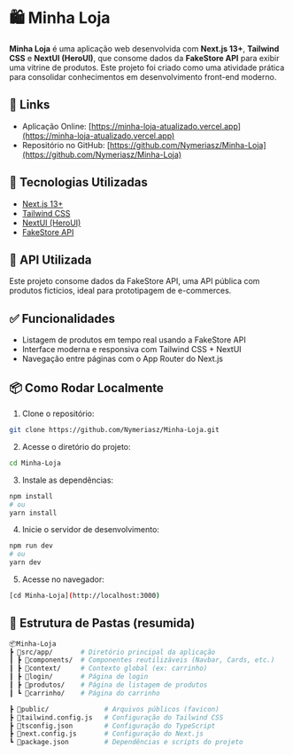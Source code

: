 # 🛍️ Minha Loja

**Minha Loja** é uma aplicação web desenvolvida com **Next.js 13+**, **Tailwind CSS** e **NextUI (HeroUI)**, que consome dados da **FakeStore API** para exibir uma vitrine de produtos. Este projeto foi criado como uma atividade prática para consolidar conhecimentos em desenvolvimento front-end moderno.

## 🔗 Links

- Aplicação Online: [https://minha-loja-atualizado.vercel.app](https://minha-loja-atualizado.vercel.app)
- Repositório no GitHub: [https://github.com/Nymeriasz/Minha-Loja](https://github.com/Nymeriasz/Minha-Loja)

## 🚀 Tecnologias Utilizadas

- [Next.js 13+](https://nextjs.org/)
- [Tailwind CSS](https://tailwindcss.com/)
- [NextUI (HeroUI)](https://www.heroui.com/)
- [FakeStore API](https://fakestoreapi.com/)

## 🧪 API Utilizada

Este projeto consome dados da FakeStore API, uma API pública com produtos fictícios, ideal para prototipagem de e-commerces.

## ✅ Funcionalidades

- Listagem de produtos em tempo real usando a FakeStore API
- Interface moderna e responsiva com Tailwind CSS + NextUI
- Navegação entre páginas com o App Router do Next.js

## 📦 Como Rodar Localmente

1. Clone o repositório:
```bash
git clone https://github.com/Nymeriasz/Minha-Loja.git
```

2. Acesse o diretório do projeto:
```bash
cd Minha-Loja
```

3. Instale as dependências:
```bash
npm install
# ou
yarn install
```
  
4. Inicie o servidor de desenvolvimento:
```bash
npm run dev
# ou
yarn dev
```
 
5. Acesse no navegador:
```bash
[cd Minha-Loja](http://localhost:3000)
```

## 📁 Estrutura de Pastas (resumida)
```bash
📦Minha-Loja
┣ 📁src/app/       # Diretório principal da aplicação
┃ ┣ 📁components/  # Componentes reutilizáveis (Navbar, Cards, etc.)
┃ ┣ 📁context/     # Contexto global (ex: carrinho)
┃ ┣ 📁login/       # Página de login
┃ ┣ 📁produtos/    # Página de listagem de produtos
┃ ┗ 📁carrinho/    # Página do carrinho

┣ 📁public/              # Arquivos públicos (favicon)
┣ 📄tailwind.config.js   # Configuração do Tailwind CSS
┣ 📄tsconfig.json        # Configuração do TypeScript
┣ 📄next.config.js       # Configuração do Next.js
┗ 📄package.json         # Dependências e scripts do projeto
